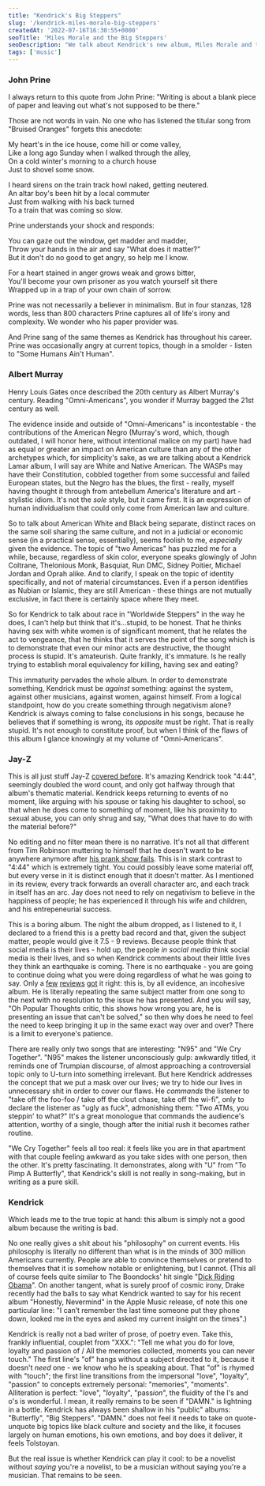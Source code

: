```yaml
---
title: "Kendrick's Big Steppers"
slug: '/kendrick-miles-morale-big-steppers'
createdAt: '2022-07-16T16:30:55+0000'
seoTitle: 'Miles Morale and the Big Steppers'
seoDescription: "We talk about Kendrick's new album, Miles Morale and the Big Steppers. Or rather, everything it is not."
tags: ['music']
---
```


### John Prine

I always return to this quote from John Prine: "Writing is about a blank piece of paper and leaving out what's not supposed to be there."

Those are not words in vain. No one who has listened the titular song from "Bruised Oranges" forgets this anecdote:

My heart's in the ice house, come hill or come valley,<br/>
Like a long ago Sunday when I walked through the alley,<br/>
On a cold winter's morning to a church house<br/>
Just to shovel some snow.

I heard sirens on the train track howl naked, getting neutered.<br/>
An altar boy's been hit by a local commuter<br/>
Just from walking with his back turned<br/>
To a train that was coming so slow.

Prine understands your shock and responds:

You can gaze out the window, get madder and madder,<br/>
Throw your hands in the air and say "What does it matter?"<br/>
But it don't do no good to get angry, so help me I know.

For a heart stained in anger grows weak and grows bitter,<br/>
You'll become your own prisoner as you watch yourself sit there<br/>
Wrapped up in a trap of your own chain of sorrow.

Prine was not necessarily a believer in minimalism. But in four stanzas, 128 words, less than 800 characters Prine captures all of life's irony and complexity. We wonder who his paper provider was.

And Prine sang of the same themes as Kendrick has throughout his career. Prine was occasionally angry at current topics, though in a smolder - listen to "Some Humans Ain't Human".

### Albert Murray

Henry Louis Gates once described the 20th century as Albert Murray's century. Reading "Omni-Americans", you wonder if Murray bagged the 21st century as well.

The evidence inside and outside of "Omni-Americans" is incontestable - the contributions of the American Negro (Murray's word, which, though outdated, I will honor here, without intentional malice on my part) have had as equal or greater an impact on American culture than any of the other archetypes which, for simplicity's sake, as we are talking about a Kendrick Lamar album, I will say are White and Native American. The WASPs may have their Constitution, cobbled together from some successful and failed European states, but the Negro has the blues, the first - really, myself having thought it through from antebellum America's literature and art - stylistic idiom. It's not the _sole_ style, but it came first. It is an expression of human individualism that could only come from American law and culture.

So to talk about American White and Black being separate, distinct races on the same soil sharing the same culture, and not in a judicial or economic sense (in a practical sense, essentially), seems foolish to me, _especially_ given the evidence. The topic of "two Americas" has puzzled me for a while, because, regardless of skin color, everyone speaks glowingly of John Coltrane, Thelonious Monk, Basquiat, Run DMC, Sidney Poitier, Michael Jordan and Oprah alike. And to clarify, I speak on the topic of identity specifically, and not of material circumstances. Even if a person identifies as Nubian or Islamic, they are still American - these things are not mutually exclusive, in fact there is certainly space where they meet.

So for Kendrick to talk about race in "Worldwide Steppers" in the way he does, I can't help but think that it's...stupid, to be honest. That he thinks having sex with white women is of significant moment, that he relates the act to vengeance, that he thinks that it serves the point of the song which is to demonstrate that even our minor acts are destructive, the thought process is stupid. It's amateurish. Quite frankly, it's immature. Is he really trying to establish moral equivalency for killing, having sex and eating?

This immaturity pervades the whole album. In order to demonstrate something, Kendrick must be _against_ something: against the system, against other musicians, against women, against himself. From a logical standpoint, how do you create something through negativism alone? Kendrick is always coming to false conclusions in his songs, because he believes that if something is wrong, its _opposite_ must be right. That is really stupid. It's not enough to constitute proof, but when I think of the flaws of this album I glance knowingly at my volume of "Omni-Americans".

### Jay-Z

This is all just stuff Jay-Z <a href="/jay-z-4-44" target="_blank" rel="noopener noreferrer">covered before</a>. It's amazing Kendrick took "4:44", seemingly doubled the word count, and only got halfway through that album's thematic material. Kendrick keeps returning to events of no moment, like arguing with his spouse or taking his daughter to school, so that when he does come to something of moment, like his proximity to sexual abuse, you can only shrug and say, "What does that have to do with the material before?"

No editing and no filter mean there is no narrative. It's not all that different from Tim Robinson muttering to himself that he doesn't want to be anywhere anymore after <a href="https://www.youtube.com/watch?v=J4Fv3LFGCgo" target="_blank" rel="noopener noreferrer">his prank show fails</a>. This is in stark contrast to "4:44" which is extremely tight. You could possibly leave some material off, but every verse in it is distinct enough that it doesn't matter. As I mentioned in its review, every track forwards an overall character arc, and each track in itself has an arc. Jay does not need to rely on negativism to believe in the happiness of people; he has experienced it through his wife and children, and his entrepeneurial success.

This is a boring album. The night the album dropped, as I listened to it, I declared to a friend this is a pretty bad record and that, given the subject matter, people would give it 7.5 - 9 reviews. Because people think that social media is their lives - hold up, the people _in social media_ think social media is their lives, and so when Kendrick comments about their little lives they think an earthquake is coming. There is no earthquake - you are going to continue doing what you were doing regardless of what he was going to say. Only a <a href="https://pitchfork.com/reviews/albums/kendrick-lamar-mr-morale-and-the-big-steppers/" target="_blank" rel="noopener noreferrer">few</a> <a href="https://www.sputnikmusic.com/review/84870/Kendrick-Lamar-Mr.-Morale-and-the-Big-Steppers/" target="_blank" rel="noopener noreferrer">reviews</a> <a href="https://www.rollingstone.com/music/music-album-reviews/kendrick-reviewreview-kendrick-lamars-mr-morale-the-big-steppers-1352910/" target="_blank" rel="noopener noreferrer">got</a> it right: this is, by all evidence, an incohesive album. He is literally repeating the same subject matter from one song to the next with no resolution to the issue he has presented. And you will say, "Oh Popular Thoughts critic, this shows how wrong you are, he is presenting an issue that can't be solved," so then why does he need to feel the need to keep bringing it up in the same exact way over and over? There is a limit to everyone's patience.

There are really only two songs that are interesting: "N95" and "We Cry Together". "N95" makes the listener unconsciously gulp: awkwardly titled, it reminds one of Trumpian discourse, of almost approaching a controversial topic only to U-turn into something irrelevant. But here Kendrick addresses the concept that we put a mask over our lives; we try to hide our lives in unnecessary shit in order to cover our flaws. He _commands_ the listener to "take off the foo-foo / take off the clout chase, take off the wi-fi", only to declare the listener as "ugly as fuck", admonishing them: "Two ATMs, you steppin' to what?" It's a great monologue that commands the audience's attention, worthy of a single, though after the initial rush it becomes rather routine.

"We Cry Together" feels all too real: it feels like you are in that apartment with that couple feeling awkward as you take sides with one person, then the other. It's pretty fascinating. It demonstrates, along with "U" from "To Pimp A Butterfly", that Kendrick's skill is not really in song-making, but in writing as a pure skill.

### Kendrick

Which leads me to the true topic at hand: this album is simply not a good album because the writing is bad.

No one really gives a shit about his "philosophy" on current events. His philosophy is literally no different than what is in the minds of 300 million Americans currently. People are able to convince themselves or pretend to themselves that it is somehow notable or enlightening, but I cannot. (This all of course feels quite similar to The Boondocks' hit single "<a href="https://www.youtube.com/watch?v=bgCRK25tiFU" target="_blank" rel="noopener noreferrer">Dick Riding Obama</a>". On another tangent, what is surely proof of cosmic irony, Drake recently had the balls to say what Kendrick wanted to say for his recent album "Honestly, Nevermind" in the Apple Music release, of note this one particular line: "I can’t remember the last time someone put they phone down, looked me in the eyes and asked my current insight on the times".)

Kendrick is really not a bad writer of prose, of poetry even. Take this, frankly influential, couplet from "XXX.": "Tell me what you do for love, loyalty and passion of / All the memories collected, moments you can never touch." The first line's "of" hangs without a subject directed to it, because it doesn't _need_ one - we know who he is speaking about. That "of" is rhymed with "touch"; the first line transitions from the impersonal "love", "loyalty", "passion" to concepts extremely personal: "memories", "moments". Alliteration is perfect: "*lo*ve", "*lo*yalty", "pass*ion*", the fluidity of the l's and o's is wonderful. I mean, it really remains to be seen if "DAMN." is lightning in a bottle. Kendrick has always been shallow in his "public" albums: "Butterfly", "Big Steppers". "DAMN." does not feel it needs to take on quote-unquote big topics like black culture and society and the like, it focuses largely on human emotions, his own emotions, and boy does it deliver, it feels Tolstoyan.

But the real issue is whether Kendrick can play it cool: to be a novelist without _saying_ you're a novelist, to be a musician without saying you're a musician. That remains to be seen.
